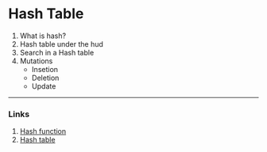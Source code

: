 # Hash Table

1. What is hash?
2. Hash table under the hud
2. Search in a Hash table
3. Mutations
   - Insetion
   - Deletion
   - Update

---
### Links

1. [Hash function](https://en.wikipedia.org/wiki/Hash_function)
2. [Hash table](https://en.wikipedia.org/wiki/Hash_table)
